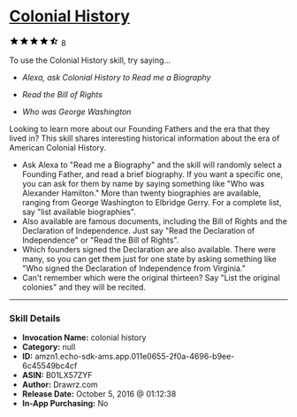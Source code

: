 # [Colonial History](http://alexa.amazon.com/#skills/amzn1.echo-sdk-ams.app.011e0655-2f0a-4696-b9ee-6c45549bc4cf)
![4.1 stars](../../images/ic_star_black_18dp_1x.png)![4.1 stars](../../images/ic_star_black_18dp_1x.png)![4.1 stars](../../images/ic_star_black_18dp_1x.png)![4.1 stars](../../images/ic_star_black_18dp_1x.png)![4.1 stars](../../images/ic_star_half_black_18dp_1x.png) 8

To use the Colonial History skill, try saying...

* *Alexa, ask Colonial History to Read me a Biography*

* *Read the Bill of Rights*

* *Who was George Washington*

Looking to learn more about our Founding Fathers and the era that they lived in? This skill shares interesting historical information about the era of American Colonial History.

- Ask Alexa to "Read me a Biography" and the skill will randomly select a Founding Father, and read a brief biography.  If you want a specific one, you can ask for them by name by saying something like "Who was Alexander Hamilton." More than twenty biographies are available, ranging from George Washington to Elbridge Gerry.  For a complete list, say "list available biographies".
- Also available are famous documents, including the Bill of Rights and the Declaration of Independence.  Just say "Read the Declaration of Independence" or "Read the Bill of Rights".
- Which founders signed the Declaration are also available.  There were many, so you can get them just for one state by asking something like "Who signed the Declaration of Independence from Virginia."
- Can't remember which were the original thirteen? Say "List the original colonies" and they will be recited.

***

### Skill Details

* **Invocation Name:** colonial history
* **Category:** null
* **ID:** amzn1.echo-sdk-ams.app.011e0655-2f0a-4696-b9ee-6c45549bc4cf
* **ASIN:** B01LX57ZYF
* **Author:** Drawrz.com
* **Release Date:** October 5, 2016 @ 01:12:38
* **In-App Purchasing:** No
